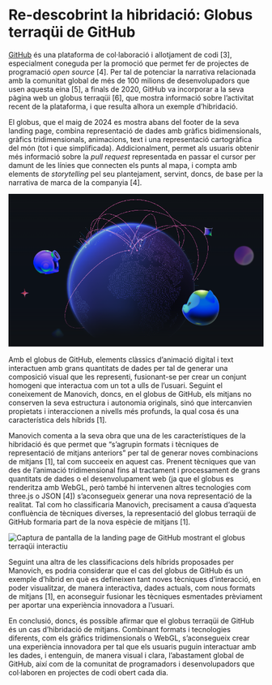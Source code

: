# Re-descobrint la hibridació: Globus terraqüi de GitHub
[GitHub](https://github.com/) és una plataforma de col·laboració i allotjament de codi [3], especialment coneguda per la promoció que permet fer de projectes de programació _open source_ [4]. Per tal de potenciar la narrativa relacionada amb la comunitat global de més de 100 milions de desenvolupadors que usen aquesta eina [5], a finals de 2020, GitHub va incorporar a la seva pàgina web un globus terraqüi [6], que mostra informació sobre l’activitat recent de la plataforma, i que resulta alhora un exemple d’hibridació.

El globus, que el maig de 2024 es mostra abans del footer de la seva landing page, combina representació de dades amb gràfics bidimensionals, gràfics tridimensionals, animacions, text i una representació cartogràfica del món (tot i que simplificada). Addicionalment, permet als usuaris obtenir més informació sobre la _pull request_ representada en passar el cursor per damunt de les línies que connecten els punts al mapa, i compta amb elements de _storytelling_ pel seu plantejament, servint, doncs, de base per la narrativa de marca de la companyia [4].

![Representació gràfica d'un globus terraqüi amb arcs al damunt que mostren les contribucions open source a GitHub.](https://github.com/claudiacordobam/PAC3_Manovich_Reloaded/blob/main/GitHubGlobe.png)

Amb el globus de GitHub, elements clàssics d’animació digital i text interactuen amb grans quantitats de dades per tal de generar una composició visual que les representi, fusionant-se per crear un conjunt homogeni que interactua com un tot a ulls de l’usuari. Seguint el coneixement de Manovich, doncs, en el globus de GitHub, els mitjans no conserven la seva estructura i autonomia originals, sinó que intercanvien propietats i interaccionen a nivells més profunds, la qual cosa és una característica dels híbrids [1].

Manovich comenta a la seva obra que una de les característiques de la hibridació és que permet que “s’agrupin formats i tècniques de representació de mitjans anteriors” per tal de generar noves combinacions de mitjans [1], tal com succeeix en aquest cas. Prenent tècniques que van des de l’animació tridimensional fins al tractament i processament de grans quantitats de dades o el desenvolupament web (ja que el globus es renderitza amb WebGL, però també hi intervenen altres tecnologies com three.js o JSON [4]) s’aconsegueix generar una nova representació de la realitat. Tal com ho classificaria Manovich, precisament a causa d’aquesta confluència de tècniques diverses, la representació del globus terraqüi de GitHub formaria part de la nova espècie de mitjans [1].

![Captura de pantalla de la landing page de GitHub mostrant el globus terraqüi interactiu](https://github.com/claudiacordobam/PAC3_Manovich_Reloaded/blob/main/GitHubGlobe.gif)

Seguint una altra de les classificacions dels híbrids proposades per Manovich, es podria considerar que el cas del globus de GitHub és un exemple d’híbrid en què es defineixen tant noves tècniques d’interacció, en poder visualitzar, de manera interactiva, dades actuals, com nous formats de mitjans [1], en aconseguir fusionar les tècniques esmentades prèviament per aportar una experiència innovadora a l’usuari.

En conclusió, doncs, és possible afirmar que el globus terraqüi de GitHub és un cas d’hibridació de mitjans. Combinant formats i tecnologies diferents, com els gràfics tridimensionals o WebGL, s’aconsegueix crear una experiència innovadora per tal que els usuaris puguin interactuar amb les dades, i entenguin, de manera visual i clara, l’abastament global de GitHub, així com de la comunitat de programadors i desenvolupadors que col·laboren en projectes de codi obert cada dia.
